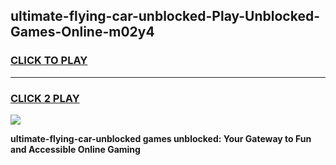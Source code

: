 
## ultimate-flying-car-unblocked-Play-Unblocked-Games-Online-m02y4
<h3>
<a href="https://premium76.site?title=ultimate-flying-car-unblocked&ref=25A">CLICK TO PLAY</a></h3>
<hr>

<h3>
<a href="https://premium76.site?title=ultimate-flying-car-unblocked&ref=25A">CLICK 2 PLAY</a>
  
</h3>

<a href="https://premium76.site?title=ultimate-flying-car-unblocked&ref=25A"><img src="https://clearcache.store/games.png"></a>


**ultimate-flying-car-unblocked games unblocked: Your Gateway to Fun and Accessible Online Gaming**
